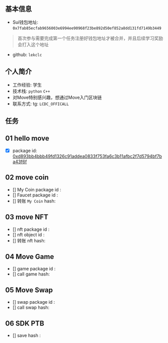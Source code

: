 ## 基本信息
- Sui钱包地址: `0x7fab85ecfab9656003e6994ee90968f23be892d50ef852a8dd131fd7149b3449`
> 首次参与需要完成第一个任务注册好钱包地址才被合并，并且后续学习奖励会打入这个地址
- github: `lekclc`

## 个人简介
- 工作经验: 学生
- 技术栈: `python` `C++`
- 对Move特别感兴趣，想通过Move入门区块链
- 联系方式: tg: `LCDC_OFFICALL` 

## 任务

##   01 hello move  
- [x] package id: 
[0xd893bb4bbb49fd1326c91addea0833f753fa6c3b11afbc2f7d5794bf7ba43f6f](https://suiscan.xyz/testnet/object/0xd893bb4bbb49fd1326c91addea0833f753fa6c3b11afbc2f7d5794bf7ba43f6f)

##   02 move coin
- [] My Coin package id : 
- [] Faucet package id : 
- [] 转账 `My Coin` hash:

##   03 move NFT
- [] nft package id :
- [] nft object id : 
- [] 转账 nft  hash:

##   04 Move Game
- [] game package id :
- [] call game hash:

##   05 Move Swap
- [] swap package id :
- [] call swap hash:

##   06 SDK PTB
- [] save hash :
